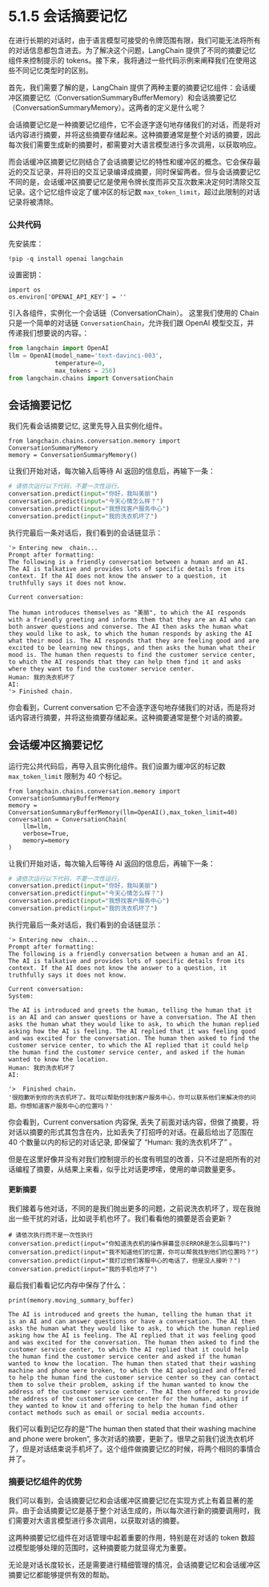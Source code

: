 # 5.1.5 会话摘要记忆

在进行长期的对话时，由于语言模型可接受的令牌范围有限，我们可能无法将所有的对话信息都包含进去。为了解决这个问题，LangChain 提供了不同的摘要记忆组件来控制提示的 tokens。接下来，我将通过一些代码示例来阐释我们在使用这些不同记忆类型时的区别。

首先，我们需要了解的是，LangChain 提供了两种主要的摘要记忆组件：会话缓冲区摘要记忆（ConversationSummaryBufferMemory）和会话摘要记忆（ConversationSummaryMemory）。这两者的定义是什么呢？

会话摘要记忆是一种摘要记忆组件，它不会逐字逐句地存储我们的对话，而是将对话内容进行摘要，并将这些摘要存储起来。这种摘要通常是整个对话的摘要，因此每次我们需要生成新的摘要时，都需要对大语言模型进行多次调用，以获取响应。

而会话缓冲区摘要记忆则结合了会话摘要记忆的特性和缓冲区的概念。它会保存最近的交互记录，并将旧的交互记录编译成摘要，同时保留两者。但与会话摘要记忆不同的是，会话缓冲区摘要记忆是使用令牌长度而非交互次数来决定何时清除交互记录。这个记忆组件设定了缓冲区的标记数 `max_token_limit`，超过此限制的对话记录将被清除。


### 公共代码

先安装库：
```
!pip -q install openai langchain
```
设置密钥：
```
import os
os.environ['OPENAI_API_KEY'] = ''
```
引入各组件，实例化一个会话链（ConversationChain）。 
这里我们使用的 Chain 只是一个简单的对话链 `ConversationChain`，允许我们跟 OpenAI 模型交互，并传递我们想要说的内容。：

```python
from langchain import OpenAI
llm = OpenAI(model_name='text-davinci-003', 
             temperature=0, 
             max_tokens = 256)
from langchain.chains import ConversationChain           
```
## 会话摘要记忆

我们先看会话摘要记忆, 这里先导入且实例化组件。
```
from langchain.chains.conversation.memory import ConversationSummaryMemory
memory = ConversationSummaryMemory()  
```

让我们开始对话，每次输入后等待 AI 返回的信息后，再输下一条：

```python
# 请依次运行以下代码，不要一次性运行。
conversation.predict(input="你好，我叫美丽")
conversation.predict(input="今天心情怎么样？")
conversation.predict(input="我想找客户服务中心")
conversation.predict(input="我的洗衣机坏了")
```

执行完最后一条对话后，我们看到的会话链显示：

``` 
'> Entering new  chain...
Prompt after formatting:
The following is a friendly conversation between a human and an AI. The AI is talkative and provides lots of specific details from its context. If the AI does not know the answer to a question, it truthfully says it does not know.

Current conversation:

The human introduces themselves as "美丽", to which the AI responds with a friendly greeting and informs them that they are an AI who can both answer questions and converse. The AI then asks the human what they would like to ask, to which the human responds by asking the AI what their mood is. The AI responds that they are feeling good and are excited to be learning new things, and then asks the human what their mood is. The human then requests to find the customer service center, to which the AI responds that they can help them find it and asks where they want to find the customer service center.
Human: 我的洗衣机坏了
AI:
'> Finished chain.
```

你会看到，Current conversation 它不会逐字逐句地存储我们的对话，而是将对话内容进行摘要，并将这些摘要存储起来。这种摘要通常是整个对话的摘要。

## 会话缓冲区摘要记忆

运行完公共代码后，再导入且实例化组件。我们设置为缓冲区的标记数 `max_token_limit` 限制为 40 个标记。

```
from langchain.chains.conversation.memory import ConversationSummaryBufferMemory
memory = ConversationSummaryBufferMemory(llm=OpenAI(),max_token_limit=40)
conversation = ConversationChain(
    llm=llm, 
    verbose=True, 
    memory=memory
)
```

让我们开始对话，每次输入后等待 AI 返回的信息后，再输下一条：

```python
# 请依次运行以下代码，不要一次性运行。
conversation.predict(input="你好，我叫美丽")
conversation.predict(input="今天心情怎么样？")
conversation.predict(input="我想找客户服务中心")
conversation.predict(input="我的洗衣机坏了")
```

执行完最后一条对话后，我们看到的会话链显示：

``` 
'> Entering new  chain...
Prompt after formatting:
The following is a friendly conversation between a human and an AI. The AI is talkative and provides lots of specific details from its context. If the AI does not know the answer to a question, it truthfully says it does not know.

Current conversation:
System: 

The AI is introduced and greets the human, telling the human that it is an AI and can answer questions or have a conversation. The AI then asks the human what they would like to ask, to which the human replied asking how the AI is feeling. The AI replied that it was feeling good and was excited for the conversation. The human then asked to find the customer service center, to which the AI replied that it could help the human find the customer service center, and asked if the human wanted to know the location.
Human: 我的洗衣机坏了
AI:

'>  Finished chain.
'很抱歉听到你的洗衣机坏了。我可以帮助你找到客户服务中心，你可以联系他们来解决你的问题。你想知道客户服务中心的位置吗？'
```

你会看到，Current conversation 内容保, 丢失了前面对话内容，但做了摘要，将对话以摘要的形式其包含在内，比如丢失了打招呼的对话。在最后给出了范围在 40 个数量以内的标记的对话记录, 即保留了 “Human: 我的洗衣机坏了” 。

但是在这里好像并没有对我们控制提示的长度有明显的改善，只不过是把所有的对话编程了摘要，从结果上来看，似乎比对话更啰嗦，使用的单词数量更多。

#### 更新摘要


我们接着与他对话，不同的是我们抛出更多的问题，之前说洗衣机坏了，现在我抛出一些干扰的对话，比如说手机也坏了。我们看看他的摘要是否会更新？

```
# 请依次执行而不是一次性执行
conversation.predict(input="你知道洗衣机的操作屏幕显示ERROR是怎么回事吗?")
conversation.predict(input="我不知道他们的位置，你可以帮我找到他们的位置吗？")
conversation.predict(input="我打过他们客服中心的电话了，但是没人接听？")
conversation.predict(input="我的手机也坏了")
```
最后我们看看记忆内存中保存了什么：

```
print(memory.moving_summary_buffer)
```

```
The AI is introduced and greets the human, telling the human that it is an AI and can answer questions or have a conversation. The AI then asks the human what they would like to ask, to which the human replied asking how the AI is feeling. The AI replied that it was feeling good and was excited for the conversation. The human then asked to find the customer service center, to which the AI replied that it could help the human find the customer service center and asked if the human wanted to know the location. The human then stated that their washing machine and phone were broken, to which the AI apologized and offered to help the human find the customer service center so they can contact them to solve their problem, asking if the human wanted to know the address of the customer service center. The AI then offered to provide the address of the customer service center for the human, asking if they wanted to know it and offering to help the human find other contact methods such as email or social media accounts.
```
我们可以看到记忆存的是“The human then stated that their washing machine and phone were broken”, 多次对话的摘要，更新了。很早之前我们说洗衣机坏了，但是对话结束说手机坏了。这个组件做摘要记忆的时候，将两个相同的事情合并了。

### 摘要记忆组件的优势

我们可以看到，会话摘要记忆和会话缓冲区摘要记忆在实现方式上有着显著的差异。由于会话摘要记忆是基于整个对话生成的，所以每次进行新的摘要调用时，我们需要对大语言模型进行多次调用，以获取对话的摘要。

这两种摘要记忆组件在对话管理中起着重要的作用，特别是在对话的 token 数超过模型能够处理的范围时，这种摘要能力就显得尤为重要。

无论是对话长度较长，还是需要进行精细管理的情况，会话摘要记忆和会话缓冲区摘要记忆都能够提供有效的帮助。